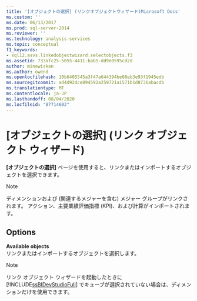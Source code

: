 ```yaml
---
title: '[オブジェクトの選択] (リンクオブジェクトウィザード)Microsoft Docs'
ms.custom: ''
ms.date: 06/13/2017
ms.prod: sql-server-2014
ms.reviewer: ''
ms.technology: analysis-services
ms.topic: conceptual
f1_keywords:
- sql12.asvs.linkedobjectwizard.selectobjects.f3
ms.assetid: 733afc25-5055-4411-bab5-dd9e0595cd2d
author: minewiskan
ms.author: owend
ms.openlocfilehash: 10b6405545a3f47a644394be08eb3e93f1945edb
ms.sourcegitcommit: ad4d92dce894592a259721a1571b1d8736abacdb
ms.translationtype: MT
ms.contentlocale: ja-JP
ms.lasthandoff: 08/04/2020
ms.locfileid: "87714602"
---
```

# <a name="select-objects-linked-object-wizard"></a>[オブジェクトの選択] (リンク オブジェクト ウィザード)
  **[オブジェクトの選択]** ページを使用すると、リンクまたはインポートするオブジェクトを選択できます。  
  
> [!NOTE]  
>  ディメンションおよび (関連するメジャーを含む) メジャー グループがリンクされます。 アクション、主要業績評価指標 (KPI)、および計算がインポートされます。  
  
## <a name="options"></a>Options  
 **Available objects**  
 リンクまたはインポートするオブジェクトを選択します。  
  
> [!NOTE]  
>  リンク オブジェクト ウィザードを起動したときに [!INCLUDE[ssBIDevStudioFull](../includes/ssbidevstudiofull-md.md)] でキューブが選択されていない場合は、ディメンションだけを使用できます。  
  
  

